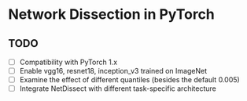 # Network Dissection in PyTorch

## TODO

- [ ] Compatibility with PyTorch 1.x
- [ ] Enable vgg16, resnet18, inception_v3 trained on ImageNet
- [ ] Examine the effect of different quantiles (besides the default 0.005)
- [ ] Integrate NetDissect with different task-specific architecture
